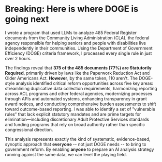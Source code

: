 # Breaking: Here is where DOGE is going next

I wrote a program that used LLMs to analyze 485 Federal Register documents from the Community Living Administration (CLA), the federal agency responsible for helping seniors and people with disabilities live independently in their communities. Using the Department of Government Efficiency (DOGE) criteria framework, I processed every single rule in just over 2 hours.

The findings reveal that **375 of the 485 documents (77%) are Statutorily Required**, primarily driven by laws like the Paperwork Reduction Act and Older Americans Act. **However**, by the same token, 110 aren't.  The DOGE-style analysis identified critical reform opportunities across five key areas: streamlining duplicative data collection requirements, harmonizing reporting across ACL programs and other federal agencies, modernizing processes through APIs and automated systems, enhancing transparency in grant award notices, and conducting comprehensive burden assessments to shift toward outcome-based reporting. I was able to identify a set of "vulnerable rules" that lack explicit statutory mandates and are prime targets for elimination—including discretionary Adult Protective Services standards and funding programs that rely on broad authority rather than specific congressional direction.

This analysis represents exactly the kind of systematic, evidence-based, synoptic approach that **everyone** -- not just DOGE needs -- to bring to government reform. By enabling **anyone** to prepare an AI analysis strategy running against the same data, we can level the playing field.
